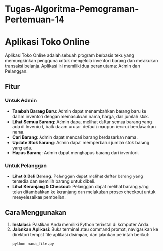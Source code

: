 # Tugas-Algoritma-Pemograman-Pertemuan-14
# Aplikasi Toko Online

Aplikasi Toko Online adalah sebuah program berbasis teks yang memungkinkan pengguna untuk mengelola inventori barang dan melakukan transaksi belanja. Aplikasi ini memiliki dua peran utama: Admin dan Pelanggan.

## Fitur

### Untuk Admin
- **Tambah Barang Baru**: Admin dapat menambahkan barang baru ke dalam inventori dengan memasukkan nama, harga, dan jumlah stok.
- **Lihat Semua Barang**: Admin dapat melihat daftar semua barang yang ada di inventori, baik dalam urutan default maupun terurut berdasarkan nama.
- **Cari Barang**: Admin dapat mencari barang berdasarkan nama.
- **Update Stok Barang**: Admin dapat memperbarui jumlah stok barang yang ada.
- **Hapus Barang**: Admin dapat menghapus barang dari inventori.

### Untuk Pelanggan
- **Lihat & Beli Barang**: Pelanggan dapat melihat daftar barang yang tersedia dan memilih barang untuk dibeli.
- **Lihat Keranjang & Checkout**: Pelanggan dapat melihat barang yang telah ditambahkan ke keranjang dan melakukan proses checkout untuk menyelesaikan pembelian.

## Cara Menggunakan

1. **Instalasi**: Pastikan Anda memiliki Python terinstal di komputer Anda.
2. **Jalankan Aplikasi**: Buka terminal atau command prompt, navigasikan ke direktori tempat file aplikasi disimpan, dan jalankan perintah berikut:
   ```bash
   python nama_file.py
